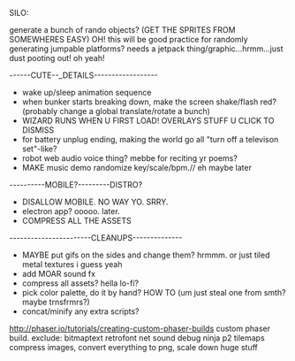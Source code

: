 


SILO:

generate a bunch of rando objects? (GET THE SPRITES FROM SOMEWHERES EASY)
OH! this will be good practice for randomly generating jumpable platforms?
needs a jetpack thing/graphic...hrmm...just dust pooting out! oh yeah!




------CUTE--_DETAILS------------------
- wake up/sleep animation sequence
- when bunker starts breaking down, make the screen shake/flash red? (probably change a global translate/rotate a bunch)
- WIZARD RUNS WHEN U FIRST LOAD! OVERLAYS STUFF U CLICK TO DISMISS
- for battery unplug ending, making the world go all "turn off a televison set"-like?
- robot web audio voice thing? mebbe for reciting yr poems?
- MAKE music demo randomize key/scale/bpm.// eh maybe later

----------MOBILE?---------DISTRO?
- DISALLOW MOBILE. NO WAY YO. SRRY.
- electron app? ooooo. later.
- COMPRESS ALL THE ASSETS


-----------------------CLEANUPS--------------
- MAYBE put gifs on the sides and change them? hrmmm. or just tiled metal textures i guess yeah
- add MOAR sound fx
- compress all assets? hella lo-fi?
- pick color palette, do it by hand? HOW TO (um just steal one from smth? maybe trnsfrmrs?)
- concat/minify any extra scripts?





http://phaser.io/tutorials/creating-custom-phaser-builds
custom phaser build. exclude: 
bitmaptext retrofont net sound debug ninja p2 tilemaps
compress images, convert everything to png, scale down huge stuff